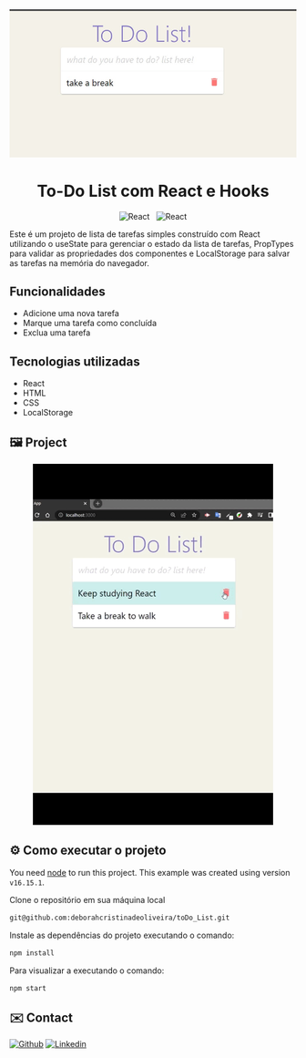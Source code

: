 <div align="center">
<img src="src/images/print.jpg" />

</div>
<div align="center">
<h1>To-Do List com React e Hooks</h1>


<!-- BADGES W/ LINK (see https://shields.io/)-->
![React](https://img.shields.io/badge/React-20232A?style=for-the-badge&logo=react&logoColor=61DAFB) &nbsp; ![React](https://img.shields.io/badge/JavaScript-323330?style=for-the-badge&logo=javascript&logoColor=F7DF1E)
</div>

<!-- DESCRIPTION -->

<p>
Este é um projeto de lista de tarefas simples construído com React utilizando o useState para gerenciar o estado da lista de tarefas, PropTypes para validar as propriedades dos componentes e LocalStorage para salvar as tarefas na memória do navegador.
</p>



<!-- PREVIEW -->
##  Funcionalidades
<ul>
<li> Adicione uma nova tarefa </li>
<li> Marque uma tarefa como concluída </li>
<li> Exclua uma tarefa </li>
</ul>

##  Tecnologias utilizadas
<ul>
<li> React </li>
<li> HTML </li>
<li> CSS </li>
<li> LocalStorage </li>
</ul>


## 🖼️ Project
<div align="center" width="100%">
<img src="src/gif/Gif_todoList.gif" alt="Preview Images">
</div>

<!-- INSTALLATION AND USAGE -->


## ⚙️ Como executar o projeto


You need [node](https://nodejs.org/en/download/) to run this project. This example was created using version `v16.15.1`.

Clone o repositório em sua máquina local
 
```bash
git@github.com:deborahcristinadeoliveira/toDo_List.git
```

Instale as dependências do projeto executando o comando:

```bash
npm install
```

Para visualizar a executando o comando:

```bash
npm start
```

<!-- CONTACT -->

## ✉️ Contact

[![Github](https://img.shields.io/badge/GitHub-100000?style=for-the-badge&logo=github&logoColor=white)](https://github.com/deborahcristinadeoliveira/) 
[![Linkedin](https://img.shields.io/badge/LinkedIn-0077B5?style=for-the-badge&logo=linkedin&logoColor=white)](https://www.linkedin.com/in/deborah-cristina-desenvolvedoraweb/)

